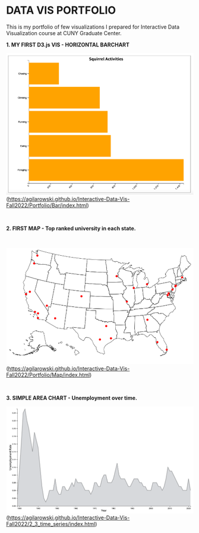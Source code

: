 # DATA VIS PORTFOLIO

This is my portfolio of few visualizations I prepared for Interactive Data Visualization course at CUNY Graduate Center.

**1. MY FIRST D3.js VIS - HORIZONTAL BARCHART**

![Horizontal Barchart](Bar/Bar_chart.png)(https://agilarowski.github.io/Interactive-Data-Vis-Fall2022/Portfolio/Bar/index.html)

<br>

**2. FIRST MAP - Top ranked university in each state.**

<br>

![US Universities Map](Map/Simple_map.png)(https://agilarowski.github.io/Interactive-Data-Vis-Fall2022/Portfolio/Map/index.html)

<br>

**3. SIMPLE AREA CHART - Unemployment over time.**

![Unemployment Area Time Series](Area/Area_chart.png)(https://agilarowski.github.io/Interactive-Data-Vis-Fall2022/2_3_time_series/index.html)
